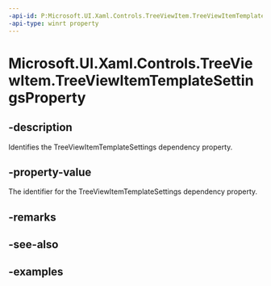 ```yaml
---
-api-id: P:Microsoft.UI.Xaml.Controls.TreeViewItem.TreeViewItemTemplateSettingsProperty
-api-type: winrt property
---
```


<!-- Property syntax.
public DependencyProperty TreeViewItemTemplateSettingsProperty { get; }
-->

# Microsoft.UI.Xaml.Controls.TreeViewItem.TreeViewItemTemplateSettingsProperty

## -description

Identifies the TreeViewItemTemplateSettings dependency property.

## -property-value

The identifier for the TreeViewItemTemplateSettings dependency property.

## -remarks

## -see-also

## -examples

